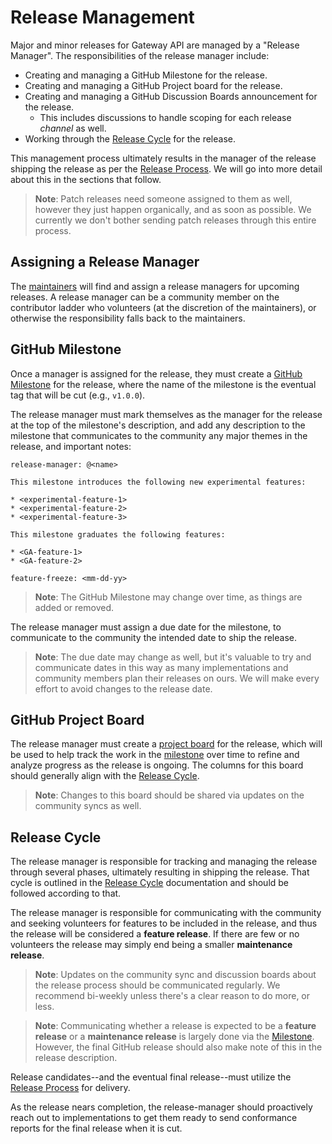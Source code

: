 # Release Management

Major and minor releases for Gateway API are managed by a "Release Manager".
The responsibilities of the release manager include:

* Creating and managing a GitHub Milestone for the release.
* Creating and managing a GitHub Project board for the release.
* Creating and managing a GitHub Discussion Boards announcement for the release.
  * This includes discussions to handle scoping for each release _channel_ as well.
* Working through the [Release Cycle](#release-phases) for the release.

This management process ultimately results in the manager of the release
shipping the release as per the [Release Process]. We will go into more detail
about this in the sections that follow.

> **Note**: Patch releases need someone assigned to them as well, however they
> just happen organically, and as soon as possible. We currently we don't bother
> sending patch releases through this entire process.

[Release Cycle]:https://gateway-api.sigs.k8s.io/contributing/release-cycle/
[Release Process]:/RELEASE.md

## Assigning a Release Manager

The [maintainers] will find and assign a release managers for upcoming
releases. A release manager can be a community member on the contributor ladder
who volunteers (at the discretion of the maintainers), or otherwise the
responsibility falls back to the maintainers.

[maintainers]:/OWNERS_ALIASES

## GitHub Milestone

Once a manager is assigned for the release, they must create a [GitHub
Milestone] for the release, where the name of the milestone is the eventual tag
that will be cut (e.g., `v1.0.0`).

The release manager must mark themselves as the manager for the release at the
top of the milestone's description, and add any description to the milestone
that communicates to the community any major themes in the release, and
important notes:

```console
release-manager: @<name>

This milestone introduces the following new experimental features:

* <experimental-feature-1>
* <experimental-feature-2>
* <experimental-feature-3>

This milestone graduates the following features:

* <GA-feature-1>
* <GA-feature-2>

feature-freeze: <mm-dd-yy>
```

> **Note**: The GitHub Milestone may change over time, as things are added or
> removed.

The release manager must assign a due date for the milestone, to communicate to
the community the intended date to ship the release.

> **Note**: The due date may change as well, but it's valuable to try and
> communicate dates in this way as many implementations and community members
> plan their releases on ours. We will make every effort to avoid changes to the
> release date.

[GitHub Milestone]:https://github.com/kubernetes-sigs/gateway-api/milestones

## GitHub Project Board

The release manager must create a [project board] for the release, which will
be used to help track the work in the [milestone](#github-milestone) over time
to refine and analyze progress as the release is ongoing. The columns for this
board should generally align with the [Release Cycle].

> **Note**: Changes to this board should be shared via updates on the community
> syncs as well.

[project board]:https://github.com/kubernetes-sigs/gateway-api/projects
[Release Cycle]:https://gateway-api.sigs.k8s.io/contributing/release-cycle/

## Release Cycle

The release manager is responsible for tracking and managing the release
through several phases, ultimately resulting in shipping the release. That
cycle is outlined in the [Release Cycle] documentation and should be followed
according to that.

The release manager is responsible for communicating with the community and
seeking volunteers for features to be included in the release, and thus the
release will be considered a **feature release**. If there are few or no
volunteers the release may simply end being a smaller **maintenance release**.

> **Note**: Updates on the community sync and discussion boards about the
> release process should be communicated regularly. We recommend bi-weekly
> unless there's a clear reason to do more, or less.

> **Note**: Communicating whether a release is expected to be a **feature
> release** or a **maintenance release** is largely done via the [Milestone].
> However, the final GitHub release should also make note of this in the
> release description.

Release candidates--and the eventual final release--must utilize the [Release
Process](/RELEASE.md) for delivery.

As the release nears completion, the release-manager should proactively reach
out to implementations to get them ready to send conformance reports for the
final release when it is cut.

[Release Cycle]:https://gateway-api.sigs.k8s.io/contributing/release-cycle/
[Milestone]:#github-milestone
